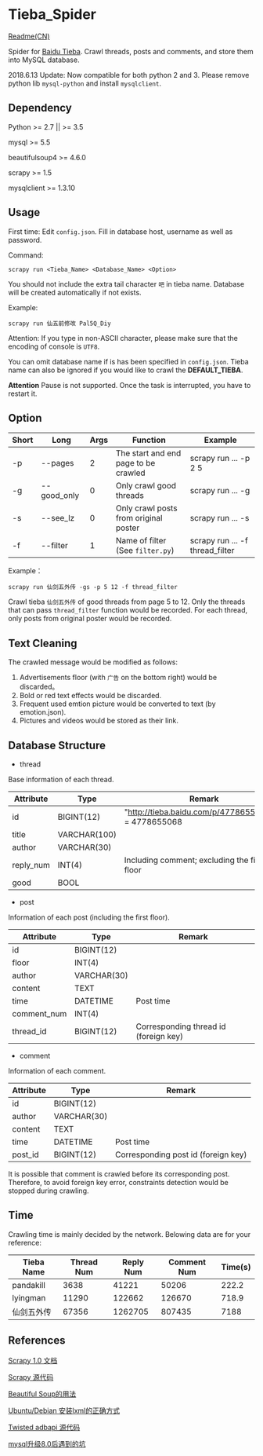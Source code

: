 # Tieba_Spider
[Readme(CN)](README.md)

Spider for [Baidu Tieba](https://tieba.baidu.com). Crawl threads, posts and comments, and store them into MySQL database.

2018.6.13 Update: Now compatible for both python 2 and 3. Please remove python lib `mysql-python` and install `mysqlclient`.

## Dependency
Python >= 2.7 || >= 3.5

mysql >= 5.5

beautifulsoup4 >= 4.6.0

scrapy >= 1.5

mysqlclient >= 1.3.10

## Usage
First time: Edit `config.json`. Fill in database host, username as well as password.

Command:
```
scrapy run <Tieba_Name> <Database_Name> <Option>
```
You should not include the extra tail character `吧` in tieba name. Database will be created automatically if not exists. 

Example:
```
scrapy run 仙五前修改 Pal5Q_Diy
```
Attention: If you type in non-ASCII character, please make sure that the encoding of console is `UTF8`.

You can omit database name if is has been specified in `config.json`. Tieba name can also be ignored if you would like to crawl the **DEFAULT_TIEBA**.

**Attention** Pause is not supported. Once the task is interrupted, you have to restart it.

## Option

|Short |Long       |Args    |Function                              |Example                        |
|------|-----------|--------|--------------------------------------|-------------------------------|
|-p    |--pages    |2       |The start and end page to be crawled  |scrapy run ... -p 2 5          |
|-g    |--good_only|0       |Only crawl good threads               |scrapy run ... -g              |
|-s    |--see_lz   |0       |Only crawl posts from original poster |scrapy run ... -s              |
|-f    |--filter   |1       |Name of filter (See `filter.py`)      |scrapy run ... -f thread_filter| 

Example：
```
scrapy run 仙剑五外传 -gs -p 5 12 -f thread_filter
```
Crawl tieba `仙剑五外传` of good threads from page 5 to 12. Only the threads that can pass `thread_filter` function would be recorded. For each thread, only posts from original poster would be recorded.

## Text Cleaning
The crawled message would be modified as follows:

1. Advertisements floor (with `广告` on the bottom right) would be discarded。
2. Bold or red text effects would be discarded.
3. Frequent used emtion picture would be converted to text (by emotion.json).
4. Pictures and videos would be stored as their link.

## Database Structure
 - thread
 
Base information of each thread.

|Attribute|Type        |Remark                                                  |
|---------|------------|--------------------------------------------------------|
|id       |BIGINT(12)  |"http://tieba.baidu.com/p/4778655068".ID = 4778655068   |
|title    |VARCHAR(100)|                                                        |
|author   |VARCHAR(30) |                                                        |
|reply_num|INT(4)      |Including comment; excluding the first floor            |
|good     |BOOL        |                                                        |


 - post

Information of each post (including the first floor).

|Attribute  |Type       |Remark                               |
|-----------|-----------|-------------------------------------|
|id         |BIGINT(12) |                                     |
|floor      |INT(4)     |                                     |
|author     |VARCHAR(30)|                                     |
|content    |TEXT       |                                     |
|time       |DATETIME   |Post time                            |
|comment_num|INT(4)     |                                     |
|thread_id  |BIGINT(12) |Corresponding thread id (foreign key)|


 - comment
 
Information of each comment.

|Attribute|Type       |Remark                             |
|---------|-----------|-----------------------------------|
|id       |BIGINT(12) |                                   |
|author   |VARCHAR(30)|                                   |
|content  |TEXT       |                                   |
|time     |DATETIME   |Post time                          |
|post_id  |BIGINT(12) |Corresponding post id (foreign key)|

It is possible that comment is crawled before its corresponding post. Therefore, to avoid foreign key error, constraints detection would be stopped during crawling.

## Time
Crawling time is mainly decided by the network. Belowing data are for your reference:

|Tieba Name|Thread Num|Reply Num|Comment Num|Time(s) |
|----------|----------|---------|-----------|--------|
|pandakill |3638      |41221    |50206      |222.2   |
|lyingman  |11290     |122662   |126670     |718.9   |
|仙剑五外传|67356     |1262705  |807435     |7188    |

## References
[Scrapy 1.0 文档][1]

[Scrapy 源代码][2]

[Beautiful Soup的用法][3]

[Ubuntu/Debian 安装lxml的正确方式][4]

[Twisted adbapi 源代码][5]

[mysql升级8.0后遇到的坑][6]


  [1]: http://scrapy-chs.readthedocs.io/zh_CN/1.0/
  [2]: https://coding.net/u/fmyl/p/scrapy
  [3]: https://cuiqingcai.com/1319.html
  [4]: http://www.cnblogs.com/numbbbbb/p/3434519.html
  [5]: https://github.com/twisted/twisted/blob/twisted-16.5.0/src/twisted/enterprise/adbapi.py
  [6]: https://www.shiqidu.com/d/358